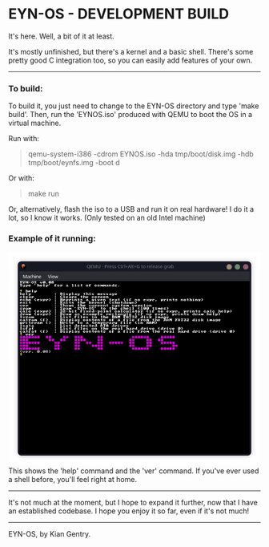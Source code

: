 # EYN-OS - DEVELOPMENT BUILD

It's here. Well, a bit of it at least.

It's mostly unfinished, but there's a kernel and a basic shell. There's some pretty good C integration too, so you can easily add features of your own.

---

### To build:

To build it, you just need to change to the EYN-OS directory and type 'make build'. Then, run the 'EYNOS.iso' produced with QEMU to boot the OS in a virtual machine.

Run with:
>qemu-system-i386 -cdrom EYNOS.iso -hda tmp/boot/disk.img -hdb tmp/boot/eynfs.img -boot d

Or with:
>make run

Or, alternatively, flash the iso to a USB and run it on real hardware! I do it a lot, so I know it works. (Only tested on an old Intel machine)

### Example of it running:

![couple commands](image.png)
This shows the 'help' command and the 'ver' command. If you've ever used a shell before, you'll feel right at home.

---

It's not much at the moment, but I hope to expand it further, now that I have an established codebase.
I hope you enjoy it so far, even if it's not much!

---

EYN-OS, by Kian Gentry.
